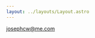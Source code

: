 ```yaml
---
layout: ../layouts/Layout.astro
---
```

<!-- Markdown Preview - https://dillinger.io/ -->

josephcw@me.com

